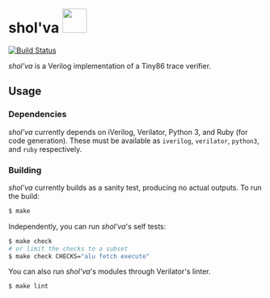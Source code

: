 shol'va <img src="https://user-images.githubusercontent.com/3059210/147595717-ec80740c-d4eb-4dd5-972a-d57c228c042d.png" width="48">
=======

<!-- Icon attribution: Mikla, https://commons.wikimedia.org/wiki/File:Apophis_Symbol_(Stargate).svg -->

[![Build Status](https://github.com/trailofbits/sholva/actions/workflows/ci.yml/badge.svg)](https://github.com/trailofbits/sholva/actions?query=workflow%3ACI)

*shol'va* is a Verilog implementation of a Tiny86 trace verifier.

## Usage

### Dependencies

*shol'va* currently depends on iVerilog, Verilator, Python 3, and Ruby (for code generation).
These must be available as `iverilog`, `verilator`, `python3`, and `ruby` respectively.

### Building

*shol'va* currently builds as a sanity test, producing no actual outputs.
To run the build:

```bash
$ make
```

Independently, you can run *shol'va*'s self tests:

```bash
$ make check
# or limit the checks to a subset
$ make check CHECKS="alu fetch execute"
```

You can also run *shol'va*'s modules through Verilator's linter.

```bash
$ make lint
```
